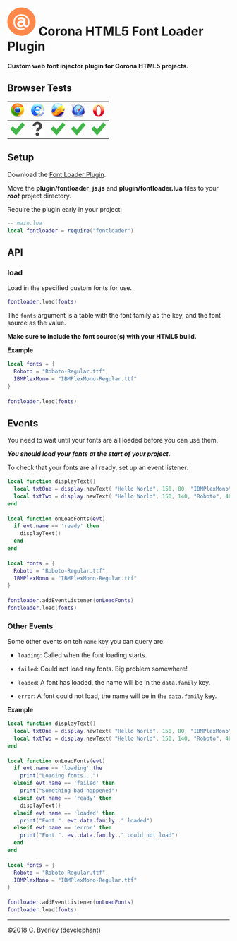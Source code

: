 # ![logo](icons/logo.png) Corona HTML5 Font Loader Plugin

__Custom web font injector plugin for Corona HTML5 projects.__

 ## Browser Tests

|![chrome](icons/chrome.png)|![ie](icons/ie.png)|![firefox](icons/firefox.png)|![safari](icons/safari.png)|![opera](icons/opera.png)|
|---------------------------|-------------------|-----------------------------|---------------------------|-------------------------|
|![pass](icons/pass.png)|![untested](icons/untested.png)|![pass](icons/pass.png)|![pass](icons/pass.png)|![untested](icons/pass.png)|

## Setup

Download the [Font Loader Plugin](https://github.com/develephant/corona-html5-fontloader-plugin/archive/master.zip).

Move the __plugin/fontloader_js.js__ and __plugin/fontloader.lua__ files to your ___root___ project directory.

Require the plugin early in your project:

```lua
-- main.lua
local fontloader = require("fontloader")
```

## API

### load

Load in the specified custom fonts for use.

```lua
fontloader.load(fonts)
```

The `fonts` argument is a table with the font family as the key, and the font source as the value.

__Make sure to include the font source(s) with your HTML5 build.__

__Example__

```lua
local fonts = {
  Roboto = "Roboto-Regular.ttf",
  IBMPlexMono = "IBMPlexMono-Regular.ttf"
}

fontloader.load(fonts)
```

## Events

You need to wait until your fonts are all loaded before you can use them. 

___You should load your fonts at the start of your project.___

To check that your fonts are all ready, set up an event listener:

```lua
local function displayText()
  local txtOne = display.newText( "Hello World", 150, 80, "IBMPlexMono", 48 )
  local txtTwo = display.newText( "Hello World", 150, 140, "Roboto", 48 )
end

local function onLoadFonts(evt)
  if evt.name == 'ready' then
    displayText()
  end
end

local fonts = {
  Roboto = "Roboto-Regular.ttf",
  IBMPlexMono = "IBMPlexMono-Regular.ttf"
}

fontloader.addEventListener(onLoadFonts)
fontloader.load(fonts)
```

### Other Events

Some other events on teh `name` key you can query are:

 - `loading`: Called when the font loading starts.

 - `failed`: Could not load any fonts. Big problem somewhere!

 - `loaded`: A font has loaded, the name will be in the `data.family` key.

 - `error`: A font could not load, the name will be in the `data.family` key.

__Example__

```lua
local function displayText()
  local txtOne = display.newText( "Hello World", 150, 80, "IBMPlexMono", 48 )
  local txtTwo = display.newText( "Hello World", 150, 140, "Roboto", 48 )
end

local function onLoadFonts(evt)
  if evt.name == 'loading' the
    print("Loading fonts...")
  elseif evt.name == 'failed' then
    print("Something bad happened")
  elseif evt.name == 'ready' then
    displayText()
  elseif evt.name == 'loaded' then
    print("Font "..evt.data.family.." loaded")
  elseif evt.name == 'error' then
    print("Font "..evt.data.family.." could not load")
  end
end

local fonts = {
  Roboto = "Roboto-Regular.ttf",
  IBMPlexMono = "IBMPlexMono-Regular.ttf"
}

fontloader.addEventListener(onLoadFonts)
fontloader.load(fonts)
```

___

&copy;2018 C. Byerley ([develephant](https://develephant.com))
